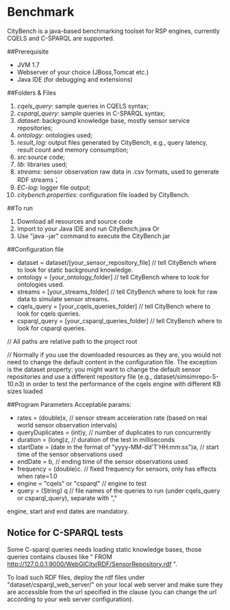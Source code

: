 # Benchmark
CityBench is a java-based benchmarking toolset for RSP engines, currently CQELS and C-SPARQL are supported.

##Prerequisite
* JVM 1.7
* Webserver of your choice (JBoss,Tomcat etc.)
* Java IDE (for debugging and extensions)

##Folders & Files
1. *cqels_query*: sample queries in CQELS syntax;
2. *csparql_query*: sample queries in C-SPARQL syntax;
3. *dataset*: background knowledge base, mostly sensor service repositories;
4. *ontology*: ontologies used;
5. *result_log*: output files generated by CityBench, e.g., query latency, result count and memory consumption;
6. *src*:source code;
7. *lib*: libraries used;
7. *streams*: sensor observation raw data in .csv formats, used to generate RDF streams；
8. *EC-log*: logger file output;
9. *citybench.properties*: configuration file loaded by CityBench.

##To run
1. Download all resources and source code
2. Import to your Java IDE and run CityBench.java Or
3. Use "java -jar" command to execute the CityBench.jar

##Configuration file
* dataset = dataset/[your_sensor_repository_file]  // tell CityBench where to look for static background knowledge.
* ontology = [your_ontology_folder] // tell CityBench where to look for ontologies used.
* streams = [your_streams_folder] // tell CityBench where to look for raw data to simulate sensor streams.
* cqels_query = [your_cqels_queries_folder] // tell CityBench where to look for cqels queries.
* csparql_query = [your_csparql_queries_folder] // tell CityBench where to look for csparql queries.

// All paths are relative path to the project root

// Normally if you use the downloaded resources as they are, you would not need to change the default content in the configuration file. The exception is the dataset property: you might want to change the default sensor repositories and use a different repository file (e.g., dataset/simsimrepo-5-10.n3) in order to test the performance of the cqels engine with different KB sizes loaded

##Program Parameters
Acceptable params: 
* rates = (double)x, // sensor stream acceleration rate (based on real world sensor observation intervals)
* queryDuplicates = (int)y, // number of duplicates to run concurrently
* duration = (long)z,  // duration of the test in milliseconds
* startDate = (date in the format of "yyyy-MM-dd'T'HH:mm:ss")a, // start time of the sensor observations used
* endDate = b,  // ending time of the sensor observations used
* frequency = (double)c.  // fixed frequency for sensors, only has effects when rate=1.0
* engine = "cqels" or "csparql" // engine to test
* query = (String) q // file names of the queries to run (under cqels_query or csparql_query), separate with ","

engine, start and end dates are  mandatory.
## Notice for C-SPARQL tests
Some C-sparql queries needs loading static knowledge bases, those queries contains clauses like " FROM <http://127.0.0.1:9000/WebGlCity/RDF/SensorRepository.rdf> ".

To load such RDF files, deploy the rdf files under "dataset/csparql_web_server/" on your local web server and make sure they are accessible from the url specified in the clause (you can change the url according to your web server configuration).
